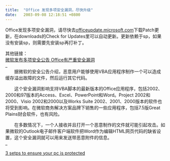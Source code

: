 ```yaml
---
title:  "Office 发现多项安全漏洞，尽快升级"
date:   2003-09-08 12:18:51 +0800
---
```


Office发现多项安全漏洞，请尽快去[officeupdate.microsoft.com](http://officeupdate.microsoft.com)下载Patch更新，在downloads的Check for Updates里可以自动更新。更新依赖于sp，如果没有安装sp，则需要先安装sp再打补丁。  

其他链接：  
[微软发布多项安全公告 Office有严重安全漏洞](http://www.chinabyte.com/homepage/219001864186757120/20030904/1726001.shtml)  
_  
　　据微软的安全公告介绍，恶意用户能够使用VBA应用程序制作一个可以造成缓存溢出故障的文件，然后运行其它代码。  

　　这个安全漏洞影响支持VBA脚本的最新版本的Office应用程序，包括2002、2000和97版本的Access、Excel、PowerPoint和Word。Project 2002和2000、Visio 2002和2000以及Works Suite 2002、2001、2000版本的软件也将受到影响。在微软商务解决方案品牌下销售的一些应用程序，包括7.5版Great Plains财会软件，也有风险。  

　　在多数情况下，一个人接收并且打开一个恶意制作的文件就可能引起攻击。如果微软的Outlook电子邮件客户端软件把Word作为编辑HTML网页代码的缺省设置，这个安全漏洞就可以用来发送带恶意附件的信息。  
_  

[3 setps to ensure your pc is protected](http://www.microsoft.com/security/protect/default.asp)  

